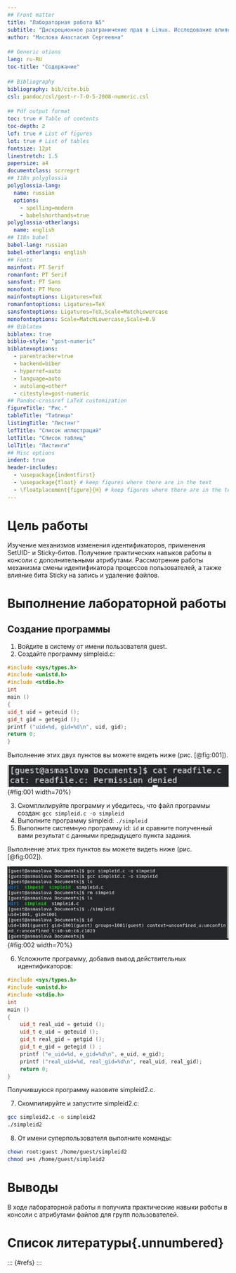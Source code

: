 ```yaml
---
## Front matter
title: "Лабораторная работа №5"
subtitle: "Дискреционное разграничение прав в Linux. Исследование влияния дополнительных атрибутов"
author: "Маслова Анастасия Сергеевна"

## Generic otions
lang: ru-RU
toc-title: "Содержание"

## Bibliography
bibliography: bib/cite.bib
csl: pandoc/csl/gost-r-7-0-5-2008-numeric.csl

## Pdf output format
toc: true # Table of contents
toc-depth: 2
lof: true # List of figures
lot: true # List of tables
fontsize: 12pt
linestretch: 1.5
papersize: a4
documentclass: scrreprt
## I18n polyglossia
polyglossia-lang:
  name: russian
  options:
    - spelling=modern
    - babelshorthands=true
polyglossia-otherlangs:
  name: english
## I18n babel
babel-lang: russian
babel-otherlangs: english
## Fonts
mainfont: PT Serif
romanfont: PT Serif
sansfont: PT Sans
monofont: PT Mono
mainfontoptions: Ligatures=TeX
romanfontoptions: Ligatures=TeX
sansfontoptions: Ligatures=TeX,Scale=MatchLowercase
monofontoptions: Scale=MatchLowercase,Scale=0.9
## Biblatex
biblatex: true
biblio-style: "gost-numeric"
biblatexoptions:
  - parentracker=true
  - backend=biber
  - hyperref=auto
  - language=auto
  - autolang=other*
  - citestyle=gost-numeric
## Pandoc-crossref LaTeX customization
figureTitle: "Рис."
tableTitle: "Таблица"
listingTitle: "Листинг"
lofTitle: "Список иллюстраций"
lotTitle: "Список таблиц"
lolTitle: "Листинги"
## Misc options
indent: true
header-includes:
  - \usepackage{indentfirst}
  - \usepackage{float} # keep figures where there are in the text
  - \floatplacement{figure}{H} # keep figures where there are in the text
---
```


# Цель работы

Изучение механизмов изменения идентификаторов, применения SetUID- и Sticky-битов. Получение практических навыков работы в консоли с дополнительными атрибутами. Рассмотрение работы механизма смены идентификатора процессов пользователей, а также влияние бита Sticky на запись и удаление файлов.

# Выполнение лабораторной работы

## Создание программы

1. Войдите в систему от имени пользователя guest.
2. Создайте программу simpleid.c:
```c++
#include <sys/types.h>
#include <unistd.h>
#include <stdio.h>
int
main ()
{
uid_t uid = geteuid ();
gid_t gid = getegid ();
printf ("uid=%d, gid=%d\n", uid, gid);
return 0;
}
```
Выполнение этих двух пунктов вы можете видеть ниже (рис. [@fig:001]).

![Создание программы simpleid.c](image/11.png){#fig:001 width=70%}

3. Скомплилируйте программу и убедитесь, что файл программы создан:
`gcc simpleid.c -o simpleid`
4. Выполните программу simpleid:
`./simpleid`
5. Выполните системную программу id:
`id`
и сравните полученный вами результат с данными предыдущего пункта задания.

Выполнение этих трех пунктов вы можете видеть ниже (рис. [@fig:002]).

![Создание программы simpleid.c](image/2.png){#fig:002 width=70%}

6. Усложните программу, добавив вывод действительных идентификаторов:
```c++
#include <sys/types.h>
#include <unistd.h>
#include <stdio.h>
int
main ()
{
    uid_t real_uid = getuid ();
    uid_t e_uid = geteuid ();
    gid_t real_gid = getgid ();
    gid_t e_gid = getegid () ;
    printf ("e_uid=%d, e_gid=%d\n", e_uid, e_gid); 
    printf ("real_uid=%d, real_gid=%d\n", real_uid, real_gid);
    return 0;
}
```
Получившуюся программу назовите simpleid2.c.

7. Скомпилируйте и запустите simpleid2.c:
```bash
gcc simpleid2.c -o simpleid2
./simpleid2
```
8. От имени суперпользователя выполните команды:
```bash
chown root:guest /home/guest/simpleid2
chmod u+s /home/guest/simpleid2
```

# Выводы

В ходе лабораторной работы я получила практические навыки работы в консоли с атрибутами файлов для групп пользователей.

# Список литературы{.unnumbered}

::: {#refs}
:::